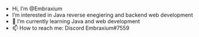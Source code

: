 - Hi, I’m @Embraxium
- I’m interested in Java reverse enegiering and backend web development
- 🌱 I’m currently learning Java and web development
- 📫 How to reach me: Discord Embraxium#7559

<!---
Embraxium/Embraxium is a ✨ special ✨ repository because its `README.md` (this file) appears on your GitHub profile.
You can click the Preview link to take a look at your changes.
--->
